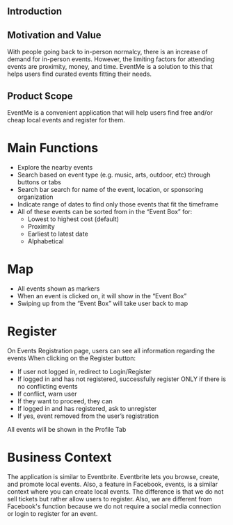 ## Introduction
## Motivation and Value
With people going back to in-person normalcy, there is an increase of demand for in-person events. However, the limiting factors for attending events are proximity, money, and time. EventMe is a solution to this that helps users find curated events fitting their needs.

## Product Scope
EventMe is a convenient application that will help users find free and/or cheap local events and register for them.

# Main Functions
- Explore the nearby events 
- Search based on event type (e.g. music, arts, outdoor, etc) through buttons or tabs 
- Search bar search for name of the event, location, or sponsoring organization 
- Indicate range of dates to find only those events that fit the timeframe 
- All of these events can be sorted from in the “Event Box” for:
  - Lowest to highest cost (default)
  - Proximity
  - Earliest to latest date
  - Alphabetical

# Map
- All events shown as markers 
- When an event is clicked on, it will show in the “Event Box” 
- Swiping up from the “Event Box” will take user back to map

# Register 
On Events Registration page, users can see all information regarding the events 
When clicking on the Register button: 
  - If user not logged in, redirect to Login/Register 
  - If logged in and has not registered, successfully register ONLY if there is no conflicting events 
  - If conflict, warn user 
  - If they want to proceed, they can 
  - If logged in and has registered, ask to unregister 
  - If yes, event removed from the user’s registration 
 
All events will be shown in the Profile Tab

# Business Context
The application is similar to Eventbrite. Eventbrite lets you browse, create, and promote local events. Also, a feature in Facebook, events, is a similar context where you can create local events. The difference is that we do not sell tickets but rather allow users to register. Also, we are different from Facebook's function because we do not require a social media connection or login to register for an event. 
